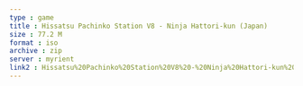 ```yaml
---
type : game
title : Hissatsu Pachinko Station V8 - Ninja Hattori-kun (Japan)
size : 77.2 M
format : iso
archive : zip
server : myrient
link2 : Hissatsu%20Pachinko%20Station%20V8%20-%20Ninja%20Hattori-kun%20%28Japan%29
---
```

